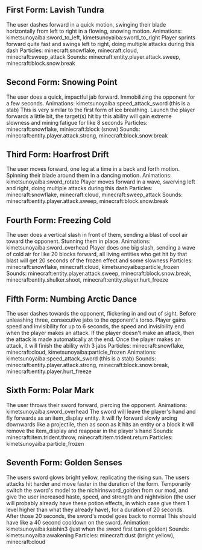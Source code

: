 ## First Form: Lavish Tundra

The user dashes forward in a quick motion, swinging their blade horizontally from left to right in a flowing, snowing motion.
Animations: kimetsunoyaiba:sword_to_left, kimetsunoyaiba:sword_to_right
Player sprints forward quite fast and swings left to right, doing multiple attacks during this dash
Particles: minecraft:snowflake, minecraft:cloud, minecraft:sweep_attack
Sounds: minecraft:entity.player.attack.sweep, minecraft:block.snow.break


## Second Form: Snowing Point

The user does a quick, impactful jab forward. Immobilizing the opponent for a few seconds.
Animations: kimetsunoyaiba:speed_attack_sword (this is a stab)
This is very similar to the first form of ice breathing. Launch the player forwards a little bit, the target(s) hit by this ability will gain extreme slowness and mining fatigue for like 8 seconds
Particles: minecraft:snowflake, miniecraft:block (snow)
Sounds: minecraft:entity.player.attack.strong, minecraft:block.snow.break


## Third Form: Hoarfrost Drift

The user moves forward, one leg at a time in a back and forth motion. Spinning their blade around them in a dancing motion.
Animations: kimetsunoyaiba:sword_rotate
Player moves forward in a wave, swerving left and right, doing multiple attacks during this dash
Particles: minecraft:snowflake, minecraft:cloud, minecraft:sweep_attack
Sounds: minecraft:entity.player.attack.sweep, minecraft:block.snow.break


## Fourth Form: Freezing Cold

The user does a vertical slash in front of them, sending a blast of cool air toward the opponent. Stunning them in place.
Animations: kimetsunoyaiba:sword_overhead
Player does one big slash, sending a wave of cold air for like 20 blocks forward, all living entities who get hit by that blast will get 20 seconds of the frozen effect and some slowness
Particles: minecraft:snowflake, minecraft:cloud, kimetsunoyaiba:particle_frozen
Sounds: minecraft:entity.player.attack.sweep, minecraft:block.snow.break, minecraft:entity.shulker.shoot, minecraft:entity.player.hurt_freeze


## Fifth Form: Numbing Arctic Dance

The user dashes towards the opponent, flickering in and out of sight. Before unleashing three, consecutive jabs to the opponent's torso.
Player gains speed and invisibility for up to 6 seconds, the speed and invisibility end when the player makes an attack. If the player doesn't make an attack, then the attack is made automatically at the end.
Once the player makes an attack, it will finish the ability with 3 jabs
Particles: minecraft:snowflake, minecraft:cloud, kimetsunoyaiba:particle_frozen
Animations: kimetsunoyaiba:speed_attack_sword (this is a stab)
Sounds: minecraft:entity.player.attack.strong, minecraft:block.snow.break, minecraft:entity.player.hurt_freeze


## Sixth Form: Polar Mark

The user throws their sword forward, piercing the opponent.
Animations: kimetsunoyaiba:sword_overhead
The sword will leave the player's hand and fly forwards as an item_display entity. It will fly forward slowly arcing downwards like a projectile, then as soon as it hits an entity or a block it will remove the item_display and reappear in the player's hand
Sounds: minecraft:item.trident.throw, minecraft:item.trident.return
Particles: kimetsunoyaiba:particle_frozen


## Seventh Form: Golden Senses

The users sword glows bright yellow, replicating the rising sun. The users attacks hit harder and move faster in the duration of the form.
Temporarily switch the sword's model to the nichirinsword_golden from our mod, and give the user increased haste, speed, and strength and nightvision (the user will probably already have these potion effects, in which case give them 1 level higher than what they already have), for a duration of 20 seconds. After those 20 seconds, the sword's model goes back to normal
This should have like a 40 second cooldown on the sword.
Animation: kimetsunoyaiba:kaishin3 (just when the sword first turns golden)
Sounds: kimetsunoyaiba:awakening
Particles: minecraft:dust (bright yellow), minecraft:cloud